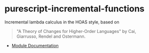 # purescript-incremental-functions

Incremental lambda calculus in the HOAS style, based on

> "A Theory of Changes for Higher-Order Languages" by Cai, Giarrusso, Rendel and Ostermann.

- [Module Documentation](generated-docs/Data)
